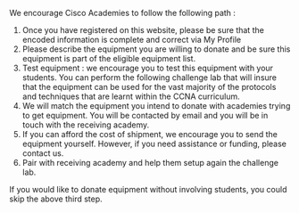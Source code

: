 We encourage Cisco Academies to follow the following path :

1. Once you have registered on this website, please be sure that the encoded information is complete and correct via My Profile
2. Please describe the equipment you are willing to donate and be sure this equipment is part of the eligible equipment list.
3. Test equipment : we encourage you to test this equipment with your students.  You can perform the following challenge lab that will insure that the equipment can be used for the vast majority of the protocols and techniques that are learnt within the CCNA curriculum. 
4. We will match the equipment you intend to donate with academies trying to get equipment.  You will be contacted by email and you will be in touch with the receiving academy.
5. If you can afford the cost of shipment, we encourage you to send the equipment yourself.  However, if you need assistance or funding, please contact us.
6. Pair with receiving academy and help them setup again the challenge lab.

If you would like to donate equipment without involving students, you could skip the above third step.